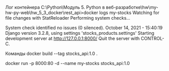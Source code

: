 Лог контейнера
C:\Python\Модуль 5. Python в веб-разработке\hw\my-hw-py-web\hw_5_3_docker\rest_api>docker logs my-stocks
Watching for file changes with StatReloader
Performing system checks...

System check identified no issues (0 silenced).
October 14, 2021 - 15:40:19
Django version 3.2.8, using settings 'stocks_products.settings'
Starting development server at http://127.0.0.1:8000/
Quit the server with CONTROL-C.


Команды
docker build --tag stocks_api:1.0 .

docker run -p 8000:80 -d --name my-stocks stocks_api:1.0


